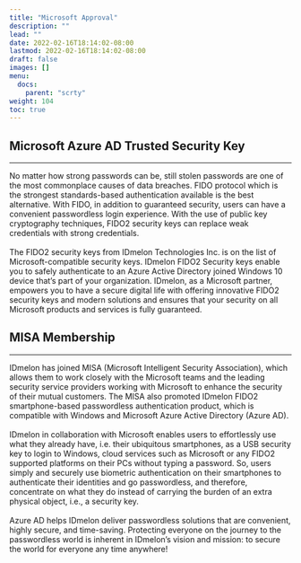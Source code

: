 ```yaml
---
title: "Microsoft Approval"
description: ""
lead: ""
date: 2022-02-16T18:14:02-08:00
lastmod: 2022-02-16T18:14:02-08:00
draft: false
images: []
menu:
  docs:
    parent: "scrty"
weight: 104
toc: true
---
```


## Microsoft Azure AD Trusted Security Key

<hr class="hr-line">

No matter how strong passwords can be, still stolen passwords are one of the most commonplace causes of data breaches. FIDO protocol which is the strongest standards-based authentication available is the best alternative. With FIDO, in addition to guaranteed security, users can have a convenient passwordless login experience. With the use of public key cryptography techniques, FIDO2 security keys can replace weak credentials with strong credentials. <br></br>
The FIDO2 security keys from IDmelon Technologies Inc. is on the list of Microsoft-compatible security keys. IDmelon FIDO2 Security keys enable you to safely authenticate to an Azure Active Directory joined Windows 10 device that’s part of your organization. IDmelon, as a Microsoft partner, empowers you to have a secure digital life with offering innovative FIDO2 security keys and modern solutions and ensures that your security on all Microsoft products and services is fully guaranteed. 

## MISA Membership

<hr class="hr-line">

<p>
IDmelon has joined MISA (Microsoft Intelligent Security Association), which allows them to work closely with the Microsoft teams and the leading security service providers working with Microsoft to enhance the security of their mutual customers. The MISA also promoted IDmelon FIDO2 smartphone-based passwordless authentication product, which is compatible with Windows and Microsoft Azure Active Directory (Azure AD).<br><br>
IDmelon in collaboration with Microsoft enables users to effortlessly use what they already have, i.e. their ubiquitous smartphones, as a USB security key to login to Windows, cloud services such as Microsoft or any FIDO2 supported platforms on their PCs without typing a password. So, users simply and securely use biometric authentication on their smartphones to authenticate their identities and go passwordless, and therefore, concentrate on what they do instead of carrying the burden of an extra physical object, i.e., a security key.<br><br>
Azure AD helps IDmelon deliver passwordless solutions that are convenient, highly secure, and time-saving. Protecting everyone on the journey to the passwordless world is inherent in IDmelon’s vision and mission: to secure the world for everyone any time anywhere!
</p>